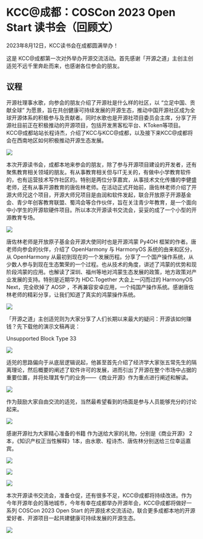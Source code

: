 # KCC@成都：COSCon 2023 Open Start 读书会（回顾文）

2023年8月12日，KCC读书会在成都圆满举办！

这是 KCC@成都第一次对外举办开源交流活动。首先感谢「开源之道」主创主创适兕不远千里奔赴而来，也感谢各位参会的朋友。

## 议程

开源社理事水歌，向参会的朋友介绍了开源社是什么样的社区，以 “立足中国、贡献全球” 为愿景，旨在共创健康可持续发展的开源生态，推动中国开源社区成为全球开源体系的积极参与及贡献者。同时水歌也是开源社项目委员会主席，分享了开源社目前正在积极推动的开源项目，包括开发黑客松平台、KToken等项目。KCC@成都站站长程诗杰，介绍了KCC与KCC@成都，以及接下来KCC@成都将会在西南地区如何积极推动开源生态发展。

![](https://kaiyuanshe.cn/api/lark/file/B41lbzm1uoJW7dxISxdcIYIgn4i)

本次开源读书会，成都本地来参会的朋友，除了参与开源项目建设的开发者，还有聚焦教育相关领域的朋友。有从事教育相关但与IT无关的，有做中小学教育软件的，也有运营技术写作社区的。特别是两位分享嘉宾，从事技术文化传播的李健盛老师，还有从事开源教育的唐佐林老师。在活动正式开始前，唐佐林老师介绍了开源大师兄这个项目，开源大师兄项目是由润和软件发起，联合开放原子开源基金会、青少年创客教育联盟、蜀鸿会等合作伙伴，旨在关注青少年教育，是一个面向中小学生的开源软硬件项目。所以本次开源读书交流会，妥妥的成了一个小型的开源教育专场。

![](https://kaiyuanshe.cn/api/lark/file/HqVGbxRCMo4WpKxCEEQc6wHKnpe)

唐佐林老师是开放原子基金会开源大使同时也是开源鸿蒙 Py4OH 框架的作者。唐老师向参会的伙伴，介绍了 OpenHarmony 与 HarmonyOS 系统的由来和区分，从 OpenHarmony 从最初到现在的一个发展历程。分享了一个国产操作系统，从少数人参与到现在生态繁荣的一个过程。也从技术的角度，讲述了鸿蒙的优势和现阶段鸿蒙的应用。也解读了深圳、福州等地对鸿蒙生态发展的政策，地方政策对产业发展的支持。特别是近期华为 HDC.Together 大会上一闪而过的 HarmonyOS Next，完全砍掉了 AOSP ，不再兼容安卓应用，一个纯国产操作系统。感谢唐佐林老师的精彩分享，让我们知道了真实的鸿蒙操作系统。

![](https://kaiyuanshe.cn/api/lark/file/Ny2lbWERxoFVmkxVE0AcB7mynQb)

「开源之道」主创适兕则为大家分享了人们长期以来最大的疑问：开源该如何赚钱？先下载他的演示文稿再说：

Unsupported Block Type 33

![](https://kaiyuanshe.cn/api/lark/file/IutjbsNAqoxpBqx7fkFcAIPknYe)

适兕的思路偏向于从底层逻辑说起，他甚至首先介绍了经济学大家张五常先生的隔离理论，然后概要的阐述了软件许可的发展，进而引出了开源在整个市场中占据的重要位置，并将处理其专门的业务——《商业开源》作为重点进行阐述和解读。

![](https://kaiyuanshe.cn/api/lark/file/JOElb68UDobCkQx0ax3cU4QTnvc)

作为鼓励大家自由交流的适兕，当然最希望看到的场面是参与人员能够充分的讨论起来。

![](https://kaiyuanshe.cn/api/lark/file/Ir9jbICgaozN6txVdVFckgbgnee)

感谢开源社为大家精心准备的书籍 作为送给大家的礼物，分别是《商业开源》 2本，《知识产权正当性解释》1本，由水歌、程诗杰、唐佐林分别送给三位幸运嘉宾。

![](https://kaiyuanshe.cn/api/lark/file/GE0IbqsjNooLvjxQ9dRccpohnId)

![](https://kaiyuanshe.cn/api/lark/file/GTbUbNG0IoWRdbxwFxZcf1mpnib)

![](https://kaiyuanshe.cn/api/lark/file/YzHXbxC8OoMScUxDTUocAPzVn5f)

本次开源读书交流会，准备仓促，还有很多不足，KCC@成都将持续改进。作为今年开源年会的落地城市，今年有幸在成都举办开源年会，KCC@成都将做好一系列 COSCon 2023 Open Start 的开源技术交流活动，联合更多成都本地的开源爱好者、开源项目一起共建健康可持续发展的开源生态。

![](https://kaiyuanshe.cn/api/lark/file/KovlbTVUco8onHxsqtucBEUTnsf)